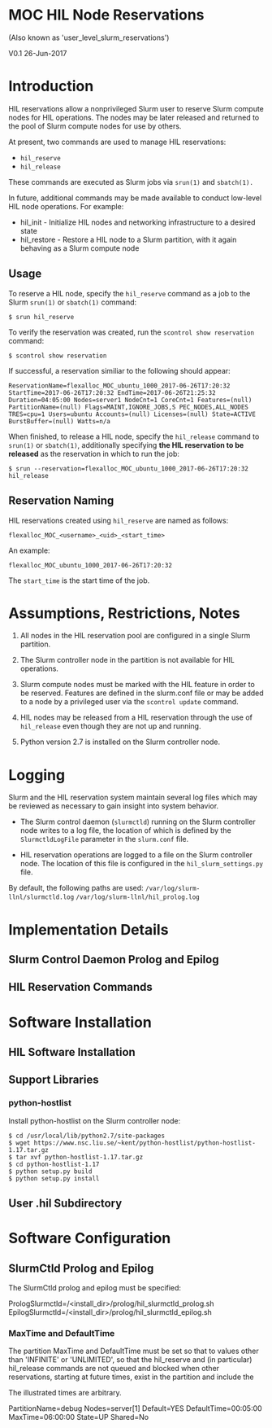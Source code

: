 # MOC HIL Node Reservations

(Also known as 'user_level_slurm_reservations')

V0.1 26-Jun-2017

# Introduction

HIL reservations allow a nonprivileged Slurm user to reserve Slurm
compute nodes for HIL operations.  The nodes may be later released
and returned to the pool of Slurm compute nodes for use by others.

At present, two commands are used to manage HIL reservations:

  * ```hil_reserve```
  * ```hil_release```

These commands are executed as Slurm jobs via ```srun(1)``` and ```sbatch(1).```

In future, additional commands may be made available to conduct
low-level HIL node operations.  For example:

  * hil_init - Initialize HIL nodes and networking infrastructure to a
  desired state
  * hil_restore - Restore a HIL node to a Slurm partition, with it
  again behaving as a Slurm compute node 


## Usage

To reserve a HIL node, specify the ```hil_reserve``` command as a job
to the Slurm ```srun(1)``` or ```sbatch(1)``` command:

```
$ srun hil_reserve
```

To verify the reservation was created, run the ```scontrol show
reservation``` command:

``` 
$ scontrol show reservation
```
If successful, a reservation similiar to the following should appear:

```
ReservationName=flexalloc_MOC_ubuntu_1000_2017-06-26T17:20:32
StartTime=2017-06-26T17:20:32 EndTime=2017-06-26T21:25:32
Duration=04:05:00 Nodes=server1 NodeCnt=1 CoreCnt=1 Features=(null)
PartitionName=(null) Flags=MAINT,IGNORE_JOBS,S PEC_NODES,ALL_NODES
TRES=cpu=1 Users=ubuntu Accounts=(null) Licenses=(null) State=ACTIVE
BurstBuffer=(null) Watts=n/a 
```

When finished, to release a HIL node, specify the ```hil_release```
command to ```srun(1)``` or ```sbatch(1)```, additionally specifying
**the HIL reservation to be released** as the reservation in which to
run the job:

```
$ srun --reservation=flexalloc_MOC_ubuntu_1000_2017-06-26T17:20:32 hil_release
```

## Reservation Naming

HIL reservations created using ```hil_reserve``` are named as follows:
```
flexalloc_MOC_<username>_<uid>_<start_time>
```
An example:
```
flexalloc_MOC_ubuntu_1000_2017-06-26T17:20:32
```

The ```start_time``` is the start time of the job.


# Assumptions, Restrictions, Notes

  1. All nodes in the HIL reservation pool are configured in a single
  Slurm partition.  

  2. The Slurm controller node in the partition is not available for
  HIL operations.

  3. Slurm compute nodes must be marked with the HIL feature in order
  to be reserved.  Features are defined in the slurm.conf file or may
  be added to a node by a privileged user via the ```scontrol
  update``` command.

  4. HIL nodes may be released from a HIL reservation through the use
  of ```hil_release``` even though they are not up and running.

  5. Python version 2.7 is installed on the Slurm controller node.


# Logging

Slurm and the HIL reservation system maintain several log files which
may be reviewed as necessary to gain insight into system behavior.

  * The Slurm control daemon (```slurmctld```) running on the Slurm
  controller node writes to a log file, the location of which is
  defined by the ```SlurmctldLogFile``` parameter in the
  ```slurm.conf``` file.

  * HIL reservation operations are logged to a file on the Slurm
    controller node.  The location of this file is configured in the
    ```hil_slurm_settings.py``` file.

By default, the following paths are used:
```/var/log/slurm-llnl/slurmctld.log```
```/var/log/slurm-llnl/hil_prolog.log```


# Implementation Details

## Slurm Control Daemon Prolog and Epilog

## HIL Reservation Commands

##


# Software Installation 

## HIL Software Installation

## Support Libraries

### python-hostlist

Install python-hostlist on the Slurm controller node:
```
$ cd /usr/local/lib/python2.7/site-packages
$ wget https://www.nsc.liu.se/~kent/python-hostlist/python-hostlist-1.17.tar.gz
$ tar xvf python-hostlist-1.17.tar.gz
$ cd python-hostlist-1.17
$ python setup.py build
$ python setup.py install
```

## User .hil Subdirectory

# Software Configuration

## SlurmCtld Prolog and Epilog

The SlurmCtld prolog and epilog must be specified:

PrologSlurmctld=/<install_dir>/prolog/hil_slurmctld_prolog.sh
EpilogSlurmctld=/<install_dir>/prolog/hil_slurmctld_epilog.sh

### MaxTime and DefaultTime

The partition MaxTime and DefaultTime must be set so that to values
other than 'INFINITE' or 'UNLIMITED', so that the hil_reserve and (in
particular) hil_release commands are not queued and blocked when other
reservations, starting at future times, exist in the partition and
include the

The illustrated times are arbitrary.

PartitionName=debug Nodes=server[1] Default=YES DefaultTime=00:05:00 MaxTime=06:00:00 State=UP Shared=No


<EOF>


